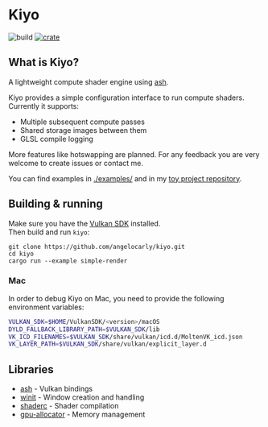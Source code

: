 # Kiyo
![build](https://github.com/angelocarly/akai/actions/workflows/rust.yml/badge.svg)
[![crate](https://img.shields.io/crates/v/kiyo)](https://crates.io/crates/kiyo/)  

## What is Kiyo?
A lightweight compute shader engine using [ash](https://github.com/ash-rs/ash).

Kiyo provides a simple configuration interface to run compute shaders.  
Currently it supports:
- Multiple subsequent compute passes
- Shared storage images between them
- GLSL compile logging

More features like hotswapping are planned. For any feedback you are very welcome to create issues or contact me.

You can find examples in [./examples/](./examples/) and in my [toy project repository](https://github.com/angelocarly/kiyo-projects).

## Building & running

Make sure you have the [Vulkan SDK](https://vulkan.lunarg.com) installed.  
Then build and run `kiyo`:
```
git clone https://github.com/angelocarly/kiyo.git
cd kiyo
cargo run --example simple-render
```

### Mac
In order to debug Kiyo on Mac, you need to provide the following environment variables:
```bash
VULKAN_SDK=$HOME/VulkanSDK/<version>/macOS
DYLD_FALLBACK_LIBRARY_PATH=$VULKAN_SDK/lib
VK_ICD_FILENAMES=$VULKAN_SDK/share/vulkan/icd.d/MoltenVK_icd.json
VK_LAYER_PATH=$VULKAN_SDK/share/vulkan/explicit_layer.d
```

## Libraries
- [ash](https://github.com/ash-rs/ash) - Vulkan bindings
- [winit](https://github.com/rust-windowing/winit) - Window creation and handling
- [shaderc](https://github.com/google/shaderc-rs) - Shader compilation
- [gpu-allocator](https://github.com/Traverse-Research/gpu-allocator?tab=readme-ov-file) - Memory management
